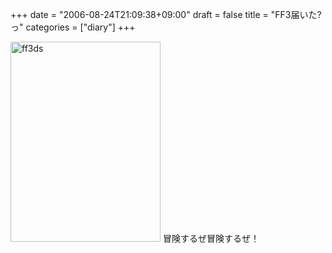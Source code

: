 +++
date = "2006-08-24T21:09:38+09:00"
draft = false
title = "FF3届いた?っ"
categories = ["diary"]
+++

<img src="http://static.flickr.com/71/223618941_97aa79dbf3.jpg?v=0" width="240" height="320" alt="ff3ds" title="ff3ds" />
冒険するぜ冒険するぜ！
